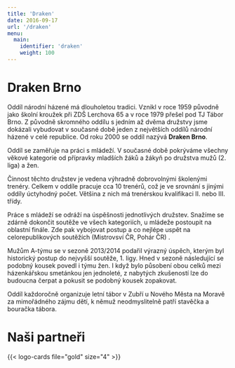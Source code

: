 ```yaml
---
title: 'Draken'
date: 2016-09-17
url: '/draken'
menu: 
  main:
    identifier: 'draken'
    weight: 100
---
```


# Draken Brno

Oddíl národní házené má dlouholetou tradici. Vznikl v roce 1959 původně jako školní kroužek při ZDŠ Lerchova 65 a v roce 1979 přešel pod TJ Tábor Brno. Z původně skromného oddílu s jedním až dvěma družstvy jsme dokázali vybudovat v současné době jeden z největších oddílů národní házené v celé republice. Od roku 2000 se oddíl nazývá **Draken Brno**.

Oddíl se zaměřuje na práci s mládeží. V současné době pokrýváme všechny věkové kategorie od přípravky mladších žáků a žákyň po družstva mužů (2. liga) a žen.

Činnost těchto družstev je vedena výhradně dobrovolnými školenými trenéry. Celkem v oddíle pracuje cca 10 trenérů, což je ve srovnání s jinými oddíly úctyhodný počet. Většina z nich má trenérskou kvalifikaci II. nebo III. třídy.

Práce s mládeží se odráží na úspěšnosti jednotlivých družstev. Snažíme se zdárně dokončit soutěže ve všech kategoriích, u mládeže postoupit na oblastní finále. Zde pak vybojovat postup a co nejlépe uspět na celorepublikových soutěžích (Mistrovsví ČR, Pohár ČR) .

Mužům A-týmu se v sezoně 2013/2014 podařil výrazný úspěch, kterým byl historický postup do nejvyšší soutěže, 1. ligy. Hned v sezoně následující se podobný kousek povedl i týmu žen. I když bylo působení obou celků mezi házenkářskou smetánkou jen jednoleté, z nabytých zkušeností lze do budoucna čerpat a pokusit se podobný kousek zopakovat.

Oddíl každoročně organizuje letní tábor v Zubří u Nového Města na Moravě za mimořádného zájmu dětí, k němuž neodmyslitelně patří stavěčka a bouračka tábora.


# Naši partneři

{{< logo-cards file="gold" size="4" >}}